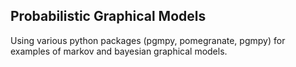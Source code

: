 ## Probabilistic Graphical Models


Using various python packages (pgmpy, pomegranate, pgmpy) for examples of markov and bayesian graphical models.

